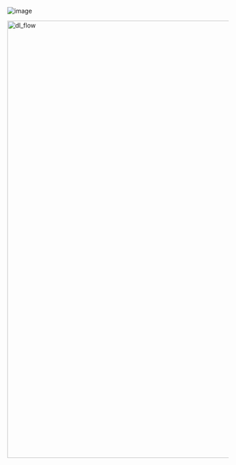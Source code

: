 ![image](https://github.com/ElaYJ/supplement/assets/153154981/d6f08ab0-c291-476a-b43a-38e5420c0500)

<img width="993" alt="dl_flow" src="https://github.com/ElaYJ/supplement/assets/153154981/9b816dbd-a8db-4d66-8205-2e86091cf339">

